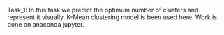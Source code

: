 Task_1: In this task we predict the optimum number of clusters and represent it visually. 
        K-Mean clustering model is been used here. 
        Work is done on anaconda jupyter.
